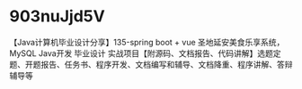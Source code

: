 # 903nuJjd5V
【Java计算机毕业设计分享】135-spring boot + vue 圣地延安美食乐享系统，MySQL Java开发 毕业设计 实战项目【附源码、文档报告、代码讲解】选题定题、开题报告、任务书、程序开发、文档编写和辅导、文档降重、程序讲解、答辩辅导等
